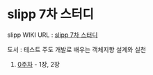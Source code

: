 # slipp 7차 스터디

slipp WIKI URL : [slipp 7차 스터디]


도서 : 테스트 주도 개발로 배우는 객체지향 설계와 실천

1. [0주차] - 1장, 2장

[slipp 7차 스터디]:http://slipp.net/wiki/pages/viewpage.action?pageId=21004867
[0주차]:http://slipp.net/wiki/pages/viewpage.action?pageId=21004869